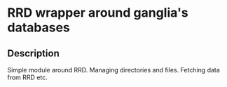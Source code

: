 RRD wrapper around ganglia's databases
======================================

Description
-----------
Simple module around RRD. Managing directories and files. Fetching data from RRD etc.


